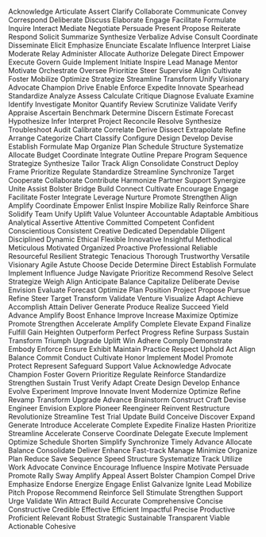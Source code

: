 Acknowledge
Articulate
Assert
Clarify
Collaborate
Communicate
Convey
Correspond
Deliberate
Discuss
Elaborate
Engage
Facilitate
Formulate
Inquire
Interact
Mediate
Negotiate
Persuade
Present
Propose
Reiterate
Respond
Solicit
Summarize
Synthesize
Verbalize
Advise
Consult
Coordinate
Disseminate
Elicit
Emphasize
Enunciate
Escalate
Influence
Interpret
Liaise
Moderate
Relay
Administer
Allocate
Authorize
Delegate
Direct
Empower
Execute
Govern
Guide
Implement
Initiate
Inspire
Lead
Manage
Mentor
Motivate
Orchestrate
Oversee
Prioritize
Steer
Supervise
Align
Cultivate
Foster
Mobilize
Optimize
Strategize
Streamline
Transform
Unify
Visionary
Advocate
Champion
Drive
Enable
Enforce
Expedite
Innovate
Spearhead
Standardize
Analyze
Assess
Calculate
Critique
Diagnose
Evaluate
Examine
Identify
Investigate
Monitor
Quantify
Review
Scrutinize
Validate
Verify
Appraise
Ascertain
Benchmark
Determine
Discern
Estimate
Forecast
Hypothesize
Infer
Interpret
Project
Reconcile
Resolve
Synthesize
Troubleshoot
Audit
Calibrate
Correlate
Derive
Dissect
Extrapolate
Refine
Arrange
Categorize
Chart
Classify
Configure
Design
Develop
Devise
Establish
Formulate
Map
Organize
Plan
Schedule
Structure
Systematize
Allocate
Budget
Coordinate
Integrate
Outline
Prepare
Program
Sequence
Strategize
Synthesize
Tailor
Track
Align
Consolidate
Construct
Deploy
Frame
Prioritize
Regulate
Standardize
Streamline
Synchronize
Target
Cooperate
Collaborate
Contribute
Harmonize
Partner
Support
Synergize
Unite
Assist
Bolster
Bridge
Build
Connect
Cultivate
Encourage
Engage
Facilitate
Foster
Integrate
Leverage
Nurture
Promote
Strengthen
Align
Amplify
Coordinate
Empower
Enlist
Inspire
Mobilize
Rally
Reinforce
Share
Solidify
Team
Unify
Uplift
Value
Volunteer
Accountable
Adaptable
Ambitious
Analytical
Assertive
Attentive
Committed
Competent
Confident
Conscientious
Consistent
Creative
Dedicated
Dependable
Diligent
Disciplined
Dynamic
Ethical
Flexible
Innovative
Insightful
Methodical
Meticulous
Motivated
Organized
Proactive
Professional
Reliable
Resourceful
Resilient
Strategic
Tenacious
Thorough
Trustworthy
Versatile
Visionary
Agile
Astute
Choose
Decide
Determine
Direct
Establish
Formulate
Implement
Influence
Judge
Navigate
Prioritize
Recommend
Resolve
Select
Strategize
Weigh
Align
Anticipate
Balance
Capitalize
Deliberate
Devise
Envision
Evaluate
Forecast
Optimize
Plan
Position
Project
Propose
Pursue
Refine
Steer
Target
Transform
Validate
Venture
Visualize
Adapt
Achieve
Accomplish
Attain
Deliver
Generate
Produce
Realize
Succeed
Yield
Advance
Amplify
Boost
Enhance
Improve
Increase
Maximize
Optimize
Promote
Strengthen
Accelerate
Amplify
Complete
Elevate
Expand
Finalize
Fulfill
Gain
Heighten
Outperform
Perfect
Progress
Refine
Surpass
Sustain
Transform
Triumph
Upgrade
Uplift
Win
Adhere
Comply
Demonstrate
Embody
Enforce
Ensure
Exhibit
Maintain
Practice
Respect
Uphold
Act
Align
Balance
Commit
Conduct
Cultivate
Honor
Implement
Model
Promote
Protect
Represent
Safeguard
Support
Value
Acknowledge
Advocate
Champion
Foster
Govern
Prioritize
Regulate
Reinforce
Standardize
Strengthen
Sustain
Trust
Verify
Adapt
Create
Design
Develop
Enhance
Evolve
Experiment
Improve
Innovate
Invent
Modernize
Optimize
Refine
Revamp
Transform
Upgrade
Advance
Brainstorm
Construct
Craft
Devise
Engineer
Envision
Explore
Pioneer
Reengineer
Reinvent
Restructure
Revolutionize
Streamline
Test
Trial
Update
Build
Conceive
Discover
Expand
Generate
Introduce
Accelerate
Complete
Expedite
Finalize
Hasten
Prioritize
Streamline
Accelerate
Conserve
Coordinate
Delegate
Execute
Implement
Optimize
Schedule
Shorten
Simplify
Synchronize
Timely
Advance
Allocate
Balance
Consolidate
Deliver
Enhance
Fast-track
Manage
Minimize
Organize
Plan
Reduce
Save
Sequence
Speed
Structure
Systematize
Track
Utilize
Work
Advocate
Convince
Encourage
Influence
Inspire
Motivate
Persuade
Promote
Rally
Sway
Amplify
Appeal
Assert
Bolster
Champion
Compel
Drive
Emphasize
Endorse
Energize
Engage
Enlist
Galvanize
Ignite
Lead
Mobilize
Pitch
Propose
Recommend
Reinforce
Sell
Stimulate
Strengthen
Support
Urge
Validate
Win
Attract
Build
Accurate
Comprehensive
Concise
Constructive
Credible
Effective
Efficient
Impactful
Precise
Productive
Proficient
Relevant
Robust
Strategic
Sustainable
Transparent
Viable
Actionable
Cohesive
